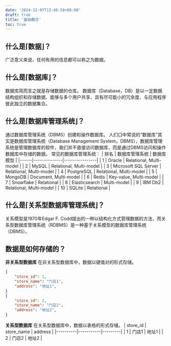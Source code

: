 ```yaml
---
date: '2024-12-07T13:46:58+08:00'
draft: true
title: '基础概念'
toc: true
---
```


## 什么是⌈数据⌋？
广泛意义来说，任何有用的信息都可以称之为数据。

## 什么是⌈数据库⌋？
数据库简而言之就是存储数据的仓库。
数据库（Database，DB）是以一定数据结构组织和存储数据、能够与多个用户共享、具有尽可能小的冗余度、与应用程序彼此独立的数据集合。

## 什么是⌈数据库管理系统⌋？
通过数据库管理系统（DBMS）创建和操作数据库。
人们口中常说的“数据库”其实是数据库管理系统（Database Management System，DBMS），数据库管理系统是管理数据库的软件，我们并不直接访问数据库，而是通过DBMS访问和操作数据库中存储的数据。
常见的数据库管理系统：
| 排名 | 数据库管理系统 | 数据库模型       |
|------|--------------|----------------|
| 1    | Oracle       | Relational, Multi-model |
| 2    | MySQL        | Relational, Multi-model |
| 3    | Microsoft SQL Server | Relational, Multi-model |
| 4    | PostgreSQL    | Relational, Multi-model |
| 5    | MongoDB       | Document, Multi-model |
| 6    | Redis        | Key-value, Multi-model |
| 7    | Snowflake     | Relational       |
| 8    | Elasticsearch | Multi-model     |
| 9    | IBM Db2       | Relational, Multi-model |
| 10   | SQLite       | Relational       |
## 什么是⌈关系型数据库管理系统⌋？
关系模型是1970年Edgar F. Codd提出的一种以结构化方式管理数据的方法，而关系型数据库管理系统（RDBMS）是一种基于关系模型的数据库管理系统（DBMS）。

## 数据是如何存储的？
**非关系型数据库**
在非关系型数据库中，数据以键值对的形式存储。
```json
{
    "store_id": 1,
    "store_name": "门店1",
    "address": "地址1",
}
{
    "store_id": 2,
    "store_name": "门店2",
    "address": "地址2",
}
```
**关系型数据库**
在关系型数据库中，数据以表格的形式存储。
| store_id | store_name | address |
|----------|-----------|---------|
| 1        | 门店1     | 地址1    |
| 2        | 门店2     | 地址2    |